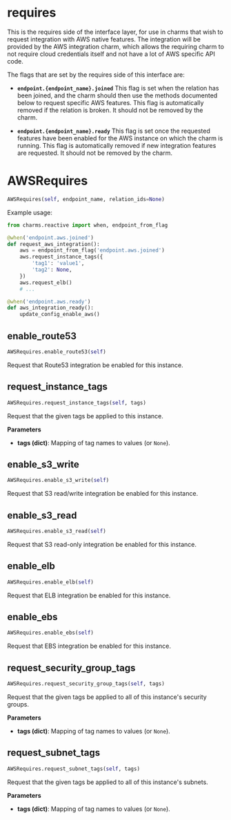 <h1 id="requires">requires</h1>


This is the requires side of the interface layer, for use in charms that
wish to request integration with AWS native features.  The integration will
be provided by the AWS integration charm, which allows the requiring charm
to not require cloud credentials itself and not have a lot of AWS specific
API code.

The flags that are set by the requires side of this interface are:

* **`endpoint.{endpoint_name}.joined`** This flag is set when the relation
  has been joined, and the charm should then use the methods documented below
  to request specific AWS features.  This flag is automatically removed if
  the relation is broken.  It should not be removed by the charm.

* **`endpoint.{endpoint_name}.ready`** This flag is set once the requested
  features have been enabled for the AWS instance on which the charm is
  running.  This flag is automatically removed if new integration features
  are requested.  It should not be removed by the charm.

<h1 id="requires.AWSRequires">AWSRequires</h1>

```python
AWSRequires(self, endpoint_name, relation_ids=None)
```

Example usage:

```python
from charms.reactive import when, endpoint_from_flag

@when('endpoint.aws.joined')
def request_aws_integration():
    aws = endpoint_from_flag('endpoint.aws.joined')
    aws.request_instance_tags({
        'tag1': 'value1',
        'tag2': None,
    })
    aws.request_elb()
    # ...

@when('endpoint.aws.ready')
def aws_integration_ready():
    update_config_enable_aws()
```

<h2 id="requires.AWSRequires.enable_route53">enable_route53</h2>

```python
AWSRequires.enable_route53(self)
```

Request that Route53 integration be enabled for this instance.

<h2 id="requires.AWSRequires.request_instance_tags">request_instance_tags</h2>

```python
AWSRequires.request_instance_tags(self, tags)
```

Request that the given tags be applied to this instance.

__Parameters__

- __tags (dict)__: Mapping of tag names to values (or `None`).

<h2 id="requires.AWSRequires.enable_s3_write">enable_s3_write</h2>

```python
AWSRequires.enable_s3_write(self)
```

Request that S3 read/write integration be enabled for this instance.

<h2 id="requires.AWSRequires.enable_s3_read">enable_s3_read</h2>

```python
AWSRequires.enable_s3_read(self)
```

Request that S3 read-only integration be enabled for this instance.

<h2 id="requires.AWSRequires.enable_elb">enable_elb</h2>

```python
AWSRequires.enable_elb(self)
```

Request that ELB integration be enabled for this instance.

<h2 id="requires.AWSRequires.enable_ebs">enable_ebs</h2>

```python
AWSRequires.enable_ebs(self)
```

Request that EBS integration be enabled for this instance.

<h2 id="requires.AWSRequires.request_security_group_tags">request_security_group_tags</h2>

```python
AWSRequires.request_security_group_tags(self, tags)
```

Request that the given tags be applied to all of this instance's
security groups.

__Parameters__

- __tags (dict)__: Mapping of tag names to values (or `None`).

<h2 id="requires.AWSRequires.request_subnet_tags">request_subnet_tags</h2>

```python
AWSRequires.request_subnet_tags(self, tags)
```

Request that the given tags be applied to all of this instance's
subnets.

__Parameters__

- __tags (dict)__: Mapping of tag names to values (or `None`).

